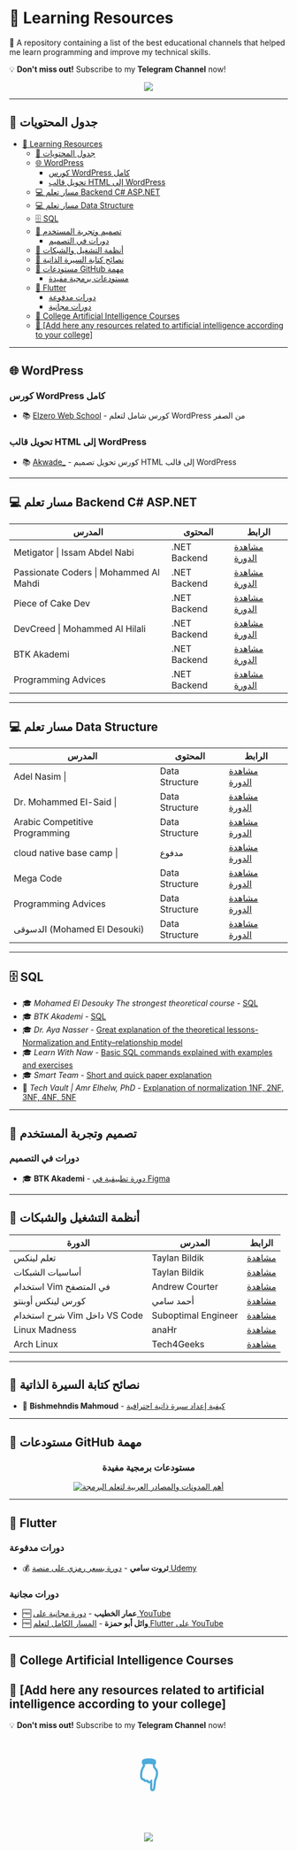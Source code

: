 # 🏫 Learning Resources

📌 A repository containing a list of the best educational channels that helped me learn programming and improve my technical skills.

💡 **Don't miss out!** Subscribe to my **Telegram Channel** now!



<p align="center">
  <a href="https://t.me/daifzone"><img src="https://img.shields.io/badge/Telegram%20Channel-26A5E4?style=for-the-badge&logo=telegram&logoColor=white"/></a>
</p>


---

## 📑 جدول المحتويات

- [🏫 Learning Resources](#-learning-resources)
  - [📑 جدول المحتويات](#-جدول-المحتويات)
  - [🌐 WordPress](#-wordpress)
    - [كورس WordPress كامل](#كورس-wordpress-كامل)
    - [تحويل قالب HTML إلى WordPress](#تحويل-قالب-html-إلى-wordpress)
  - [💻 مسار تعلم Backend C# ASP.NET](#-مسار-تعلم-backend-c-aspnet)
  - [💻 مسار تعلم Data Structure](#-مسار-تعلم-data-structure)
  - [🗄️ SQL](#️-sql)
  - [🎨 تصميم وتجربة المستخدم](#-تصميم-وتجربة-المستخدم)
    - [دورات في التصميم](#دورات-في-التصميم)
  - [🐧 أنظمة التشغيل والشبكات](#-أنظمة-التشغيل-والشبكات)
  - [📃 نصائح كتابة السيرة الذاتية](#-نصائح-كتابة-السيرة-الذاتية)
  - [📂 مستودعات GitHub مهمة](#-مستودعات-github-مهمة)
    - [مستودعات برمجية مفيدة](#مستودعات-برمجية-مفيدة)
  - [📱 Flutter](#-flutter)
    - [دورات مدفوعة](#دورات-مدفوعة)
    - [دورات مجانية](#دورات-مجانية)
  - [🤖 College Artificial Intelligence Courses](#-college-artificial-intelligence-courses)
  - [📌 \[Add here any resources related to artificial intelligence according to your college\]](#-add-here-any-resources-related-to-artificial-intelligence-according-to-your-college)

---

## 🌐 WordPress

### كورس WordPress كامل
- 📚 [Elzero Web School](https://www.youtube.com/watch?v=ctEAYHFcbHk&list=PLDoPjvoNmBAwCNR-UIRft5YuVlZKrYh20) - كورس شامل لتعلم WordPress من الصفر

### تحويل قالب HTML إلى WordPress
- 📚 [Akwade\_](https://www.youtube.com/watch?v=eMK8CqAho84&list=PLdwVZzgkfKriYhrbbdJ4bjD1tLt-9HUC7) - كورس تحويل تصميم HTML إلى قالب WordPress

---

## 💻 مسار تعلم Backend C# ASP.NET

<div align="center">

| المدرس | المحتوى | الرابط |
|--------|---------|--------|
| Metigator \| Issam Abdel Nabi | .NET Backend | [مشاهدة الدورة](https://www.youtube.com/@Metigator) |
| Passionate Coders \| Mohammed Al Mahdi | .NET Backend | [مشاهدة الدورة](https://www.youtube.com/@PassionateCoders/playlists) |
| Piece of Cake Dev | .NET Backend | [مشاهدة الدورة](https://www.youtube.com/@poclearn/playlists) |
| DevCreed \| Mohammed Al Hilali | .NET Backend | [مشاهدة الدورة](https://www.youtube.com/@DevCreed/playlists) |
| BTK Akademi | .NET Backend | [مشاهدة الدورة](https://www.btkakademi.gov.tr/portal/course/c-7008) |
| Programming Advices | .NET Backend | [مشاهدة الدورة](https://programmingadvices.com/) |

</div>

---
## 💻 مسار تعلم Data Structure

<div align="center">

| المدرس | المحتوى | الرابط |
|--------|---------|--------|
| Adel Nasim \|  | Data Structure | [مشاهدة الدورة](https://www.youtube.com/playlist?list=PLCInYL3l2AajqOUW_2SwjWeMwf4vL4RSp) |
| Dr. Mohammed El-Said \| | Data Structure | [مشاهدة الدورة](https://www.youtube.com/watch?v=XxkJpDYhEbw&list=PLfay0LLBd0wiNeOR_SGoYfC3w-NxFwd0D) |
| Arabic Competitive Programming | Data Structure | [مشاهدة الدورة](https://www.youtube.com/watch?v=N-vU8VZ5ukA&list=PLPt2dINI2MIZX2EtY81WI-lDkvhKziLKM) |
| cloud native base camp \| | مدفوع | [مشاهدة الدورة](https://cloudnativebasecamp.com/courses/ds01/) |
| Mega Code| Data Structure | [مشاهدة الدورة](https://www.youtube.com/@megacodeyt) |
| Programming Advices | Data Structure | [مشاهدة الدورة](https://programmingadvices.com/) |
|  الدسوقى (Mohamed El Desouki) | Data Structure | [مشاهدة الدورة](https://www.youtube.com/watch?v=jGP19W5IObA&list=PL1DUmTEdeA6JlommmGP5wicYLxX5PVCQt) |

</div>

---
## 🗄️ SQL

- 🎓 _Mohamed El Desouky The strongest theoretical course_ - [SQL](https://www.youtube.com/playlist?list=PL1DUmTEdeA6J6oDLTveTt4Z7E5qEfFluE)
- 🎓 _BTK Akademi_ - [SQL](https://www.btkakademi.gov.tr/portal/course/uygulamalarla-sql-ogreniyorum-8249)
- 🎓 _Dr. Aya Nasser_ - [Great explanation of the theoretical lessons- Normalization and Entity–relationship model](https://www.youtube.com/watch?v=q8VilMwPrR0&list=PLfOk7Ih7aac9OlBgWylPlKX8Qv66zP7Ek&ab_channel=Dr.AyaNasser-%D8%AF.%D8%A2%D9%8A%D8%A9%D9%86%D8%A7%D8%B5%D8%B1)
- 🎓 _Learn With Naw_ - [Basic SQL commands explained with examples and exercises](https://www.youtube.com/watch?v=kfH4WfBX3yY&ab_channel=LearnWithNaw)
- 🎓 _Smart Team_ - [Short and quick paper explanation](https://www.youtube.com/watch?v=Do6l420WF4E&list=PLPn4eVPZKtrI-AIET96mSMcPsKOevYnqm&ab_channel=SmartTeam)
- 🤩 _Tech Vault | Amr Elhelw, PhD_ - [Explanation of normalization 1NF, 2NF, 3NF, 4NF, 5NF](https://www.youtube.com/watch?v=1HEHa_EJa0k&ab_channel=TechVault)

---

## 🎨 تصميم وتجربة المستخدم

### دورات في التصميم
- 🎓 **BTK Akademi** - [دورة تطبيقية في Figma](https://www.btkakademi.gov.tr/portal/course/uygulamali-figma-26902)

---

## 🐧 أنظمة التشغيل والشبكات

<div class="resource-grid">

| الدورة | المدرس | الرابط |
|--------|---------|--------|
| تعلم لينكس | Taylan Bildik | [مشاهدة](https://www.youtube.com/watch?v=g00i4px9r6w&list=PLe-saRM3WlvPrVrWjfKBKOsEshlLpfmsQ) |
| أساسيات الشبكات | Taylan Bildik | [مشاهدة](https://www.youtube.com/playlist?list=PLe-saRM3WlvNJFG4DfwYzTL9P20M6DPHj) |
| استخدام Vim في المتصفح | Andrew Courter | [مشاهدة](https://www.youtube.com/watch?v=jeRSReSbxjw) |
| كورس لينكس أوبنتو | أحمد سامي | [مشاهدة](https://www.youtube.com/watch?v=gojeTqXdBH0) |
| شرح استخدام Vim داخل VS Code | Suboptimal Engineer | [مشاهدة](https://www.youtube.com/watch?v=h-epcklOC_g) |
| Linux Madness | anaHr | [مشاهدة](https://www.youtube.com/watch?v=uWgBfnwAJcs&list=PL8pYI62gCNsVQcrZ46jXlNePNMJBRVssc) |
| Arch Linux | Tech4Geeks | [مشاهدة](https://www.youtube.com/watch?v=2aWZ9YWo8UQ&list=PLZJc_LAnhhPYuZtHKgFVsoeoBs7usntm0) |

</div>

---

## 📃 نصائح كتابة السيرة الذاتية

- 💼 **Bishmehndis Mahmoud** - [كيفية إعداد سيرة ذاتية احترافية](https://www.youtube.com/watch?v=WXH8vj_Q7Xo)

---

## 📂 مستودعات GitHub مهمة

<div align="center">

### مستودعات برمجية مفيدة

[![أهم المدونات والمصادر العربية لتعلم البرمجة](https://img.shields.io/badge/مستودع-المصادر_العربية-red?style=for-the-badge)](https://github.com/aissa-bouguern/arabic-programming-blogs)

</div>

---

## 📱 Flutter

### دورات مدفوعة
- 💰 **ثروت سامي** - [دورة بسعر رمزي على منصة Udemy](https://www.udemy.com/course/best-and-complete-flutter-course-for-beginners/)

### دورات مجانية
- 🆓 **عمار الخطيب** - [دورة مجانية على YouTube](https://www.youtube.com/watch?v=lRercKJaAes&list=PLw6Y5u47CYq47oDw63bMqkq06fjuoK_GJ)
- 🆓 **وائل أبو حمزة** - [المسار الكامل لتعلم Flutter على YouTube](https://www.youtube.com/watch?v=6bSP4vazmyw&list=PL93xoMrxRJIvtIXjAiX15wcyNv-LOWZa9)

---

## 🤖 College Artificial Intelligence Courses

## 📌 [Add here any resources related to artificial intelligence according to your college]

💡 **Don't miss out!** Subscribe to my **Telegram Channel** now!

<div style="text-align: center;">
  <style>
    @keyframes arrowBounce {
      0% { transform: translateY(0); opacity: 0.7; }
      50% { transform: translateY(-10px); opacity: 1; }
      100% { transform: translateY(0); opacity: 0.7; }
    }
    .arrow {
      font-size: 50px;
      font-weight: bold;
      color: #0088cc;
      animation: arrowBounce 1.5s infinite ease-in-out;
    }
  </style>
  <p class="arrow">👇</p>
</div>

<p align="center">
  <a href="https://t.me/daifzone"><img src="https://img.shields.io/badge/Telegram%20Channel-26A5E4?style=for-the-badge&logo=telegram&logoColor=white"/></a>
</p>
